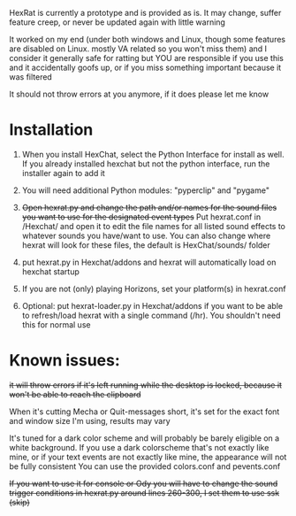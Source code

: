 HexRat is currently a prototype and is provided as is. It may change, suffer feature creep, or never be updated again with little warning

It worked on my end (under both windows and Linux, though some features are disabled on Linux. mostly VA related so you won't miss them) and I consider it generally safe for ratting but YOU are responsible if you use this and it accidentally goofs up, or if you miss something important because it was filtered

It should not throw errors at you anymore, if it does please let me know

# Installation

1. When you install HexChat, select the Python Interface for install as well. If you already installed hexchat but not the python interface, run the installer again to add it

2. You will need additional Python modules: "pyperclip" and "pygame"

3. ~~Open hexrat.py and change the path and/or names for the sound files you want to use for the designated event types~~ Put hexrat.conf in /Hexchat/ and open it to edit the file names for all listed sound effects to whatever sounds you have/want to use. You can also change where hexrat will look for these files, the default is HexChat/sounds/ folder

4. put hexrat.py in Hexchat/addons   and hexrat will automatically load on hexchat startup

5. If you are not (only) playing Horizons, set your platform(s) in hexrat.conf

6. Optional: put hexrat-loader.py in Hexchat/addons if you want to be able to refresh/load hexrat with a single command (/hr). You shouldn't need this for normal use

# Known issues: 

~~it will throw errors if it's left running while the desktop is locked, because it won't be able to reach the clipboard~~

When it's cutting Mecha or Quit-messages short, it's set for the exact font and window size I'm using, results may vary

It's tuned for a dark color scheme and will probably be barely eligible on a white background. If you use a dark colorscheme that's not exactly like mine, or if your text events are not exactly like mine, the appearance will not be fully consistent You can use the provided colors.conf and pevents.conf

~~If you want to use it for console or Ody you will have to change the sound trigger conditions in hexrat.py around lines 260-300, I set them to use ssk (skip)~~
